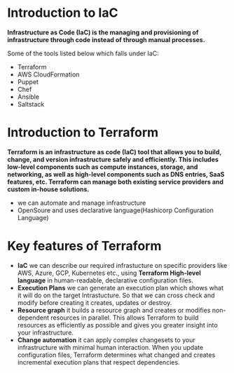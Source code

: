 # Introduction to IaC
**Infrastructure as Code (IaC) is the managing and provisioning of infrastructure through code instead of through manual processes.**

Some of the tools listed below which falls under IaC:
- Terraform
- AWS CloudFormation
- Puppet
- Chef
- Ansible
- Saltstack

# Introduction to Terraform
**Terraform is an infrastructure as code (IaC) tool that allows you to build, change, and version infrastructure safely and efficiently. This includes low-level components such as compute instances, storage, and networking, as well as high-level components such as DNS entries, SaaS features, etc. Terraform can manage both existing service providers and custom in-house solutions.**
- we can automate and manage infrastructure
- OpenSoure and uses declarative language(Hashicorp Configuration Language)

# Key features of Terraform
- **IaC** we can describe our required infrastucture on specific providers like AWS, Azure, GCP, Kubernetes etc., using **Terraform High-level language** in human-readable, declarative configuration files.
- **Execution Plans** we can generate an execution plan which shows what it will do on the target Intrastucture. So that we can cross check and modify before creating it creates, updates or destroy.
- **Resource graph** it builds a resource graph and creates or modifies non-dependent resources in parallel. This allows Terraform to build resources as efficiently as possible and gives you greater insight into your infrastructure.
- **Change automation** it can apply complex changesets to your infrastructure with minimal human interaction. When you update configuration files, Terraform determines what changed and creates incremental execution plans that respect dependencies.